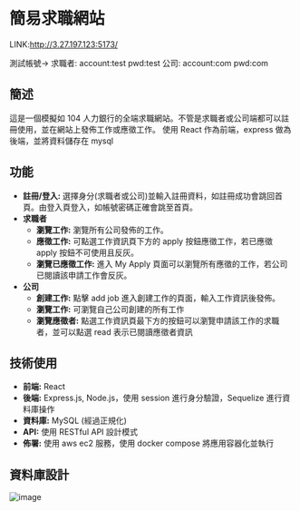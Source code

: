 # 簡易求職網站

LINK:http://3.27.197.123:5173/

測試帳號->
求職者: account:test pwd:test
公司: account:com pwd:com

## 簡述

這是一個模擬如 104 人力銀行的全端求職網站。不管是求職者或公司端都可以註冊使用，並在網站上發佈工作或應徵工作。
使用 React 作為前端，express 做為後端，並將資料儲存在 mysql

## 功能

- **註冊/登入:** 選擇身分(求職者或公司)並輸入註冊資料，如註冊成功會跳回首頁。由登入頁登入，如帳號密碼正確會跳至首頁。
- **求職者**
  - **瀏覽工作:** 瀏覽所有公司發佈的工作。
  - **應徵工作:** 可點選工作資訊頁下方的 apply 按鈕應徵工作，若已應徵 apply 按鈕不可使用且反灰。
  - **瀏覽已應徵工作:** 進入 My Apply 頁面可以瀏覽所有應徵的工作，若公司已閱讀該申請工作會反灰。
- **公司**
  - **創建工作:** 點擊 add job 進入創建工作的頁面，輸入工作資訊後發佈。
  - **瀏覽工作:** 可瀏覽自己公司創建的所有工作
  - **瀏覽應徵者:** 點選工作資訊頁最下方的按鈕可以瀏覽申請該工作的求職者，並可以點選 read 表示已閱讀應徵者資訊

## 技術使用

- **前端:** React
- **後端:** Express.js, Node.js，使用 session 進行身分驗證，Sequelize 進行資料庫操作
- **資料庫:** MySQL (經過正規化)
- **API:** 使用 RESTful API 設計模式
- **佈署:** 使用 aws ec2 服務，使用 docker compose 將應用容器化並執行

## 資料庫設計

![image](https://github.com/user-attachments/assets/3e7e9deb-3957-4737-b3ee-95093473a339)

